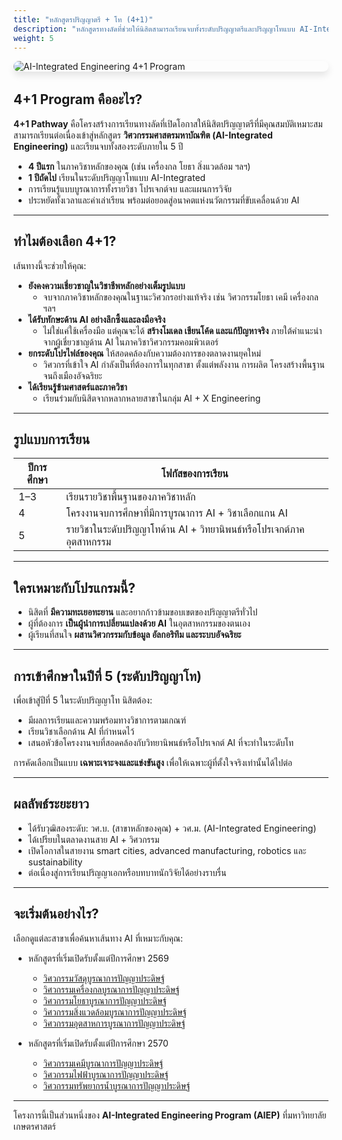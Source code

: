 ```yaml
---
title: "หลักสูตรปริญญาตรี + โท (4+1)"
description: "หลักสูตรทางลัดที่ช่วยให้นิสิตสามารถเรียนจบทั้งระดับปริญญาตรีและปริญญาโทแบบ AI-Integrated ได้ภายใน 5 ปี — โดยไม่ลดทอนความลึกในสาขาวิชาหลักหรือความเชี่ยวชาญด้าน AI"
weight: 5
---
```


<img src="../../../img/banners/4plus1-hero.png"
     alt="AI-Integrated Engineering 4+1 Program"
     style="max-width: 100%; height: auto; margin: 0 0 2rem 0; border-radius: 1rem; box-shadow: 0 6px 12px rgba(0,0,0,0.1); display: block;" />

##  4+1 Program คืออะไร?

**4+1 Pathway** คือโครงสร้างการเรียนทางลัดที่เปิดโอกาสให้นิสิตปริญญาตรีที่มีคุณสมบัติเหมาะสมสามารถเรียนต่อเนื่องเข้าสู่หลักสูตร **วิศวกรรมศาสตรมหาบัณฑิต (AI-Integrated Engineering)** และเรียนจบทั้งสองระดับภายใน 5 ปี

-  **4 ปีแรก** ในภาควิชาหลักของคุณ (เช่น เครื่องกล โยธา สิ่งแวดล้อม ฯลฯ)  
-  **1 ปีถัดไป** เรียนในระดับปริญญาโทแบบ AI-Integrated  
-  การเรียนรู้แบบบูรณาการทั้งรายวิชา โปรเจกต์จบ และแผนการวิจัย  
-  ประหยัดทั้งเวลาและค่าเล่าเรียน พร้อมต่อยอดสู่อนาคตแห่งนวัตกรรมที่ขับเคลื่อนด้วย AI

---

##  ทำไมต้องเลือก 4+1?

เส้นทางนี้จะช่วยให้คุณ:

-  **ยังคงความเชี่ยวชาญในวิชาชีพหลักอย่างเต็มรูปแบบ**  
    - จบจากภาควิชาหลักของคุณในฐานะวิศวกรอย่างแท้จริง เช่น วิศวกรรมโยธา เคมี เครื่องกล ฯลฯ
-  **ได้รับทักษะด้าน AI อย่างลึกซึ้งและลงมือจริง**  
    - ไม่ใช่แค่ใช้เครื่องมือ แต่คุณจะได้ **สร้างโมเดล เขียนโค้ด และแก้ปัญหาจริง** ภายใต้คำแนะนำจากผู้เชี่ยวชาญด้าน AI ในภาควิชาวิศวกรรมคอมพิวเตอร์
-  **ยกระดับโปรไฟล์ของคุณ** ให้สอดคล้องกับความต้องการของตลาดงานยุคใหม่  
    - วิศวกรที่เข้าใจ AI กำลังเป็นที่ต้องการในทุกสาขา ตั้งแต่พลังงาน การผลิต โครงสร้างพื้นฐาน จนถึงเมืองอัจฉริยะ
-  **ได้เรียนรู้ข้ามศาสตร์และภาควิชา**  
    - เรียนร่วมกับนิสิตจากหลากหลายสาขาในกลุ่ม AI + X Engineering

---

##  รูปแบบการเรียน

| ปีการศึกษา | โฟกัสของการเรียน |
|------------|-------------------|
| 1–3        | เรียนรายวิชาพื้นฐานของภาควิชาหลัก |
| 4          | โครงงานจบการศึกษาที่มีการบูรณาการ AI + วิชาเลือกแกน AI |
| 5          | รายวิชาในระดับปริญญาโทด้าน AI + วิทยานิพนธ์หรือโปรเจกต์ภาคอุตสาหกรรม |

---

##  ใครเหมาะกับโปรแกรมนี้?

- นิสิตที่ **มีความทะเยอทะยาน** และอยากก้าวข้ามขอบเขตของปริญญาตรีทั่วไป
- ผู้ที่ต้องการ **เป็นผู้นำการเปลี่ยนแปลงด้วย AI** ในอุตสาหกรรมของตนเอง
- ผู้เรียนที่สนใจ **ผสานวิศวกรรมกับข้อมูล อัลกอริทึม และระบบอัจฉริยะ**

---

##  การเข้าศึกษาในปีที่ 5 (ระดับปริญญาโท)

เพื่อเข้าสู่ปีที่ 5 ในระดับปริญญาโท นิสิตต้อง:

- มีผลการเรียนและความพร้อมทางวิชาการตามเกณฑ์  
- เรียนวิชาเลือกด้าน AI ที่กำหนดไว้  
- เสนอหัวข้อโครงงานจบที่สอดคล้องกับวิทยานิพนธ์หรือโปรเจกต์ AI ที่จะทำในระดับโท  

การคัดเลือกเป็นแบบ **เฉพาะเจาะจงและแข่งขันสูง** เพื่อให้เฉพาะผู้ที่ตั้งใจจริงเท่านั้นได้ไปต่อ

---

##  ผลลัพธ์ระยะยาว

-  ได้รับวุฒิสองระดับ: วศ.บ. (สาขาหลักของคุณ) + วศ.ม. (AI-Integrated Engineering)
-  ได้เปรียบในตลาดงานสาย AI + วิศวกรรม
-  เปิดโอกาสในสายงาน smart cities, advanced manufacturing, robotics และ sustainability
-  ต่อเนื่องสู่การเรียนปริญญาเอกหรือบทบาทนักวิจัยได้อย่างราบรื่น

---

##  จะเริ่มต้นอย่างไร?

เลือกดูแต่ละสาขาเพื่อค้นหาเส้นทาง AI ที่เหมาะกับคุณ:

- หลักสูตรที่เริ่มเปิดรับตั้งแต่ปีการศึกษา 2569
  - [วิศวกรรมวัสดุบูรณาการปัญญาประดิษฐ์](/docs/4plus1/materials/)
  - [วิศวกรรมเครื่องกลบูรณาการปัญญาประดิษฐ์](/docs/4plus1/mechanical/)
  - [วิศวกรรมโยธาบูรณาการปัญญาประดิษฐ์](/docs/4plus1/civil/)
  - [วิศวกรรมสิ่งแวดล้อมบูรณาการปัญญาประดิษฐ์](/docs/4plus1/environmental/)
  - [วิศวกรรมอุตสาหการบูรณาการปัญญาประดิษฐ์](/docs/4plus1/industrial/)

- หลักสูตรที่เริ่มเปิดรับตั้งแต่ปีการศึกษา 2570
  - [วิศวกรรมเคมีบูรณาการปัญญาประดิษฐ์](/docs/4plus1/chemical/)
  - [วิศวกรรมไฟฟ้าบูรณาการปัญญาประดิษฐ์](/docs/4plus1/electrical/)
  - [วิศวกรรมทรัพยากรน้ำบูรณาการปัญญาประดิษฐ์](/docs/4plus1/water-resources/)

---

โครงการนี้เป็นส่วนหนึ่งของ **AI-Integrated Engineering Program (AIEP)** ที่มหาวิทยาลัยเกษตรศาสตร์
